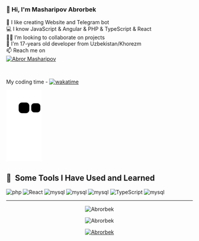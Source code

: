 ### 👋  Hi, I'm  Masharipov Abrorbek


💫 I like creating Website and Telegram bot\
💻 I know JavaScript & Angular & PHP & TypeScript  & React  \
👨‍💻 I’m looking to collaborate on projects \
💬 I'm 17-years old developer from Uzbekistan/Khorezm \
📫 Reach me on  
[![Abror Masharipov](https://www.instagram.com/abror_oo8o/profile_pic)](https://www.instagram.com/abror_oo8o/)


 <br> 
<!-- contact me
🪐<a href="http://ozodovdev.uz" target="/blank"> Portfolio </a> -->


My coding time -
[![wakatime](https://wakatime.com/badge/user/c96df822-ee4c-482a-a5e8-da028f80d870.svg)](https://wakatime.com/@23cc199c-1815-4f98-99f7-ecaf346e0b1e)



![snake gif](https://raw.githubusercontent.com/Abrorbek-o8/Abrorbek-o8/output/github-contribution-grid-snake.svg)



<h2> 🚀 &nbsp;Some Tools I Have Used and Learned</h2>
<p align="left">

  <img title="PHP"  src="https://avatars.githubusercontent.com/php" alt="php" width="45" height="45"/>

 <img title="React" src="https://avatars.githubusercontent.com/u/6412038?s=200&v=4" alt="React" width="45" height="45"/>

  <img title="JavaScript"  src="https://upload.wikimedia.org/wikipedia/commons/thumb/9/99/Unofficial_JavaScript_logo_2.svg/800px-Unofficial_JavaScript_logo_2.svg.png" alt="mysql" width="45" height="45"/>
  
  <img title="Angular"  src="https://avatars.githubusercontent.com/Angular" alt="mysql" width="45" height="45"/>
  
  <img title="VueJs"  src="https://avatars.githubusercontent.com/Vuejs" alt="mysql" width="45" height="45"/>

<img title="TypeScript" src="https://avatars.githubusercontent.com/u/6154722?s=200&v=4" alt="TypeScript" width="45" height="45"/>
 
  <img title="Git"  src="https://avatars.githubusercontent.com/Git" alt="mysql" width="45" height="45"/>
 
  <hr>

<p align="center"> <img src="https://github-readme-stats.vercel.app/api/top-langs/?username=Abrorbek-o8&layout=compact&theme=radical" alt="Abrorbek" />

<p align="center"> <img src="https://github-readme-stats.vercel.app/api?username=Abrorbek-o8&show_icons=true&theme=gotham" alt="Abrorbek" />

<p align="center"> <a href="https://github.com/ryo-ma/github-profile-trophy"><img src="https://github-profile-trophy.vercel.app/?username=Abrorbek-o8&theme=onestar&row=1&margin-w=15&margin-h=15&no-bg=true" alt="Abrorbek" /></a> </p



